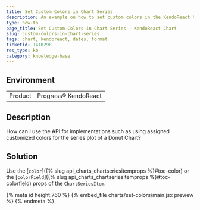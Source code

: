 ```yaml
---
title: Set Custom Colors in Chart Series
description: An example on how to set custom colors in the KendoReact Chart series.
type: how-to
page_title: Set Custom Colors in Chart Series - KendoReact Chart
slug: custom-colors-in-chart-series
tags: chart, kendoreact, dates, format
ticketid: 1410298
res_type: kb
category: knowledge-base
---
```


## Environment

<table>
	<tbody>
		<tr>
			<td>Product</td>
			<td>Progress® KendoReact</td>
		</tr>
	</tbody>
</table>


## Description

How can I use the API for implementations such as using assigned customized colors for the series plot of a Donut Chart?

## Solution

Use the [`color`]({% slug api_charts_chartseriesitemprops %}#toc-color) or the [`colorField`]({% slug api_charts_chartseriesitemprops %}#toc-colorfield) props of the `ChartSeriesItem`.

{% meta id height:760 %}
{% embed_file charts/set-colors/main.jsx preview %}
{% endmeta %}
